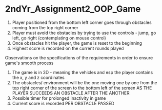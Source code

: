 # 2ndYr_Assignment2_OOP_Game

1. Player positioned from the bottom left corner goes through obstacles coming from the top right corner
2. Player must avoid the obstacles by trying to use the controls - jump, go left, go right (contemplating on mouse control)
3. Once obstacles hit the player, the game is reset to the beginning
4. Highest score is recorded on the current rounds played


Observations on the specifications of the requirements in order to ensure game's smooth process
1. The game is in 3D - meaning the vehicles and esp the player contains the x, y and z coordinates
2. The obstacles/ environment will be the one moving one by one from the top right corner of the screen to the bottom left of the screen AS THE PLAYER SUCCEEDS AN OBSTACLE AFTER THE ANOTHER
3. Possible timer for prolonged inactivity in game
4. Current score is recorded PER OBSTACLE PASSED
